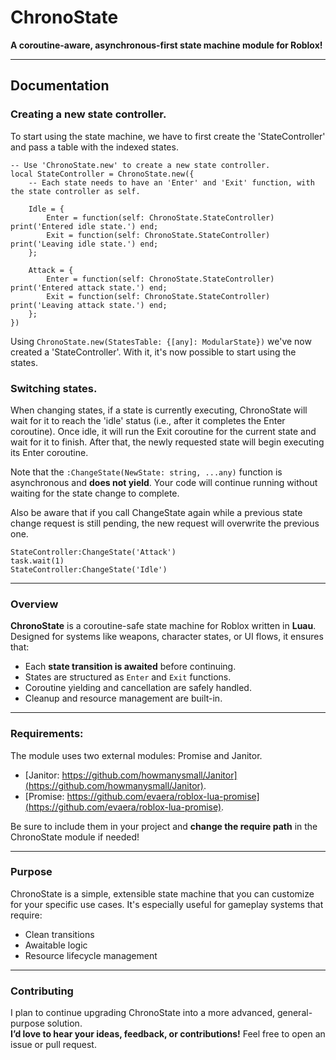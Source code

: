 # ChronoState
**A coroutine-aware, asynchronous-first state machine module for Roblox!**

---

## Documentation

### Creating a new state controller.
To start using the state machine, we have to first create the 'StateController' and pass a table with the indexed states.
```luau
-- Use 'ChronoState.new' to create a new state controller.
local StateController = ChronoState.new({
	-- Each state needs to have an 'Enter' and 'Exit' function, with the state controller as self.
	
	Idle = {
		Enter = function(self: ChronoState.StateController) print('Entered idle state.') end;
		Exit = function(self: ChronoState.StateController) print('Leaving idle state.') end;
	};
	
	Attack = {
		Enter = function(self: ChronoState.StateController) print('Entered attack state.') end;
		Exit = function(self: ChronoState.StateController) print('Leaving attack state.') end;
	};
})
```
Using ```ChronoState.new(StatesTable: {[any]: ModularState})``` we've now created a 'StateController'. With it, it's now possible to start using the states.

### Switching states.
When changing states, if a state is currently executing, ChronoState will wait for it to reach the 'idle' status (i.e., after it completes the Enter coroutine). Once idle, it will run the Exit coroutine for the current state and wait for it to finish. After that, the newly requested state will begin executing its Enter coroutine.

Note that the ```:ChangeState(NewState: string, ...any)``` function is asynchronous and **does not yield**. Your code will continue running without waiting for the state change to complete.

Also be aware that if you call ChangeState again while a previous state change request is still pending, the new request will overwrite the previous one.
```luau
StateController:ChangeState('Attack')
task.wait(1)
StateController:ChangeState('Idle')
```
---

### Overview

**ChronoState** is a coroutine-safe state machine for Roblox written in **Luau**. Designed for systems like weapons, character states, or UI flows, it ensures that:

- Each **state transition is awaited** before continuing.
- States are structured as `Enter` and `Exit` functions.
- Coroutine yielding and cancellation are safely handled.
- Cleanup and resource management are built-in.

---

### Requirements:

The module uses two external modules: Promise and Janitor.
 - [Janitor: https://github.com/howmanysmall/Janitor](https://github.com/howmanysmall/Janitor).
 - [Promise: https://github.com/evaera/roblox-lua-promise](https://github.com/evaera/roblox-lua-promise).

Be sure to include them in your project and **change the require path** in the ChronoState module if needed!

---

### Purpose

ChronoState is a simple, extensible state machine that you can customize for your specific use cases. It's especially useful for gameplay systems that require:

- Clean transitions
- Awaitable logic
- Resource lifecycle management

---

### Contributing

I plan to continue upgrading ChronoState into a more advanced, general-purpose solution.  
**I’d love to hear your ideas, feedback, or contributions!** Feel free to open an issue or pull request.
